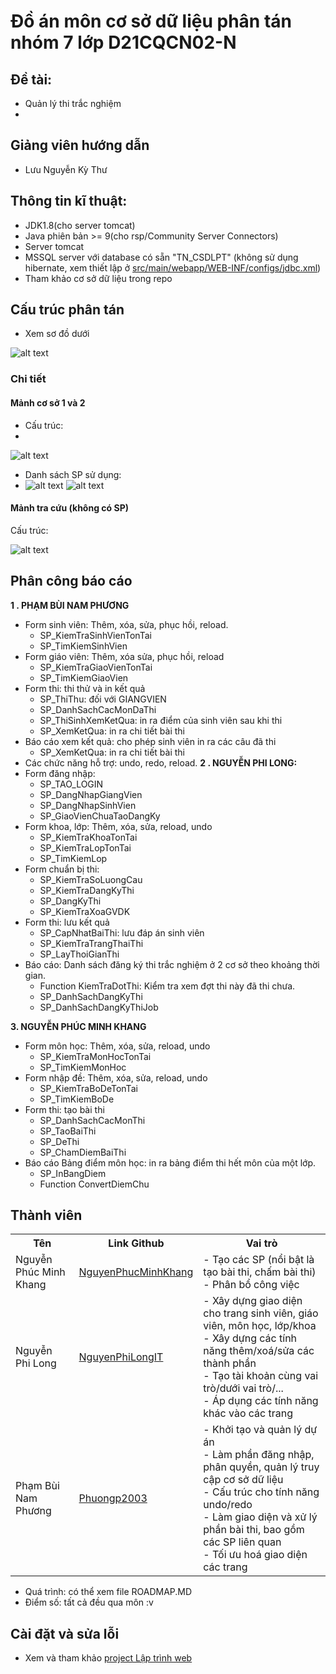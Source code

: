 

# Đồ án môn cơ sở dữ liệu phân tán nhóm 7 lớp D21CQCN02-N
## Đề tài: 
- Quản lý thi trắc nghiệm
- 
## Giảng viên hướng dẫn
- Lưu Nguyễn Kỳ Thư

## Thông tin kĩ thuật: 
 - JDK1.8(cho server tomcat)
 - Java phiên bản >= 9(cho rsp/Community Server Connectors)
 - Server tomcat
 - MSSQL server với database có sẵn "TN_CSDLPT" (không sử dụng hibernate, xem thiết lập ở [src/main/webapp/WEB-INF/configs/jdbc.xml](https://github.com/Phuongp2003/ThiTracNghiem_CSDLPT/blob/main/src/main/webapp/WEB-INF/configs/jdbc.xml))
 - Tham khảo cơ sở dữ liệu trong repo

## Cấu trúc phân tán
- Xem sơ đồ dưới

 ![alt text](setup/phantan.png)
### Chi tiết
#### Mảnh cơ sở 1 và 2
- Cấu trúc:
- 
 ![alt text](setup/phantan_site1_site2.png)
- Danh sách SP sử dụng:
- 
  ![alt text](setup/sp_site1n2_1.png)
  ![alt text](setup/sp_site1n2_2.png)
 #### Mảnh tra cứu (không có SP)
 Cấu trúc:
 
 ![alt text](setup/phantan_site_tracuu.png)
  
## Phân công báo cáo
**1 . PHẠM BÙI NAM PHƯƠNG**
- Form sinh viên: Thêm, xóa, sửa, phục hồi, reload.
   - SP_KiemTraSinhVienTonTai
   - SP_TimKiemSinhVien
- Form giáo viên: Thêm, xóa sửa, phục hồi, reload
	- SP_KiemTraGiaoVienTonTai
	- SP_TimKiemGiaoVien
- Form thi: thi thử và in kết quả
	- SP_ThiThu: đối với GIANGVIEN
	- SP_DanhSachCacMonDaThi
	- SP_ThiSinhXemKetQua: in ra điểm của sinh viên sau khi thi
	- SP_XemKetQua: in ra chi tiết bài thi
- Báo cáo xem kết quả: cho phép sinh viên in ra các câu đã thi
	- SP_XemKetQua: in ra chi tiết bài thi
- Các chức năng hỗ trợ: undo, redo, reload.
**2 . NGUYỄN PHI LONG:**
- Form đăng nhập:
	- SP_TAO_LOGIN
	- SP_DangNhapGiangVien
	- SP_DangNhapSinhVien
	- SP_GiaoVienChuaTaoDangKy
- 	Form khoa, lớp: Thêm, xóa, sửa, reload, undo
	- SP_KiemTraKhoaTonTai
	- SP_KiemTraLopTonTai
	- SP_TimKiemLop
- Form chuẩn bị thi:
	- SP_KiemTraSoLuongCau
	- SP_KiemTraDangKyThi
	- SP_DangKyThi
	- SP_KiemTraXoaGVDK
- Form thi: lưu kết quả
	- SP_CapNhatBaiThi: lưu đáp án sinh viên
	- SP_KiemTraTrangThaiThi
	- SP_LayThoiGianThi
- Báo cáo: Danh sách đăng ký thi trắc nghiệm ở 2 cơ sở theo khoảng thời gian.
	- Function KiemTraDotThi: Kiểm tra xem đợt thi này đã thi chưa.
	- SP_DanhSachDangKyThi
	- SP_DanhSachDangKyThiJob

**3. NGUYỄN PHÚC MINH KHANG**
- Form môn học: Thêm, xóa, sửa, reload, undo
	- SP_KiemTraMonHocTonTai
	- SP_TimKiemMonHoc
- Form nhập đề: Thêm, xóa, sửa, reload, undo
	- SP_KiemTraBoDeTonTai
	- SP_TimKiemBoDe
- Form thi: tạo bài thi
	- SP_DanhSachCacMonThi
	- SP_TaoBaiThi
	- SP_DeThi
	- SP_ChamDiemBaiThi
- Báo cáo Bảng điểm môn học: in ra bảng điểm thi hết môn của một lớp.
	- SP_InBangDiem
	- Function ConvertDiemChu


## Thành viên

<table>
    <tr>
        <th>Tên</th>
        <th>Link Github</th>
        <th>Vai trò</th>
    </tr>
    <tr>
        <td>Nguyễn Phúc Minh Khang</td>
        <td><a href="https://github.com/NguyenPhucMinhKhang">NguyenPhucMinhKhang</a></td>
        <td>
	    - Tạo các SP (nổi bật là tạo bài thi, chấm bài thi)  <br>
	    - Phân bổ công việc  
    </td>
    </tr>
    <tr>
        <td>Nguyễn Phi Long</td>
        <td><a href="https://github.com/NguyenPhiLongIT">NguyenPhiLongIT</a></td>
        <td>
    - Xây dựng giao diện cho trang sinh viên, giáo viên, môn học, lớp/khoa<br>
    - Xây dựng các tính năng thêm/xoá/sửa các thành phần <br>
    - Tạo tài khoản cùng vai trò/dưới vai trò/... <br>
    - Áp dụng các tính năng khác vào các trang
	    </td>
    </tr>
    <tr>
        <td>Phạm Bùi Nam Phương</td>
        <td><a href="https://github.com/Phuongp2003">Phuongp2003</a></td>
        <td>
     - Khởi tạo và quản lý dự án <br> 
    - Làm phần đăng nhập, phân quyền, quản lý truy cập cơ sở dữ liệu <br>
    - Cấu trúc cho tính năng undo/redo <br>
    - Làm giao diện và xử lý phần bài thi, bao gồm các SP liên quan <br>
    - Tối ưu hoá giao diện các trang 
        </td>
    </tr>
</table>

- Quá trình: có thể xem file ROADMAP.MD
- Điểm số: tất cả đều qua môn :v
## Cài đặt và sửa lỗi
- Xem và tham khảo [project Lập trình web](https://github.com/Phuongp2003/LTWeb_PTITHCM/blob/main/README.md)
